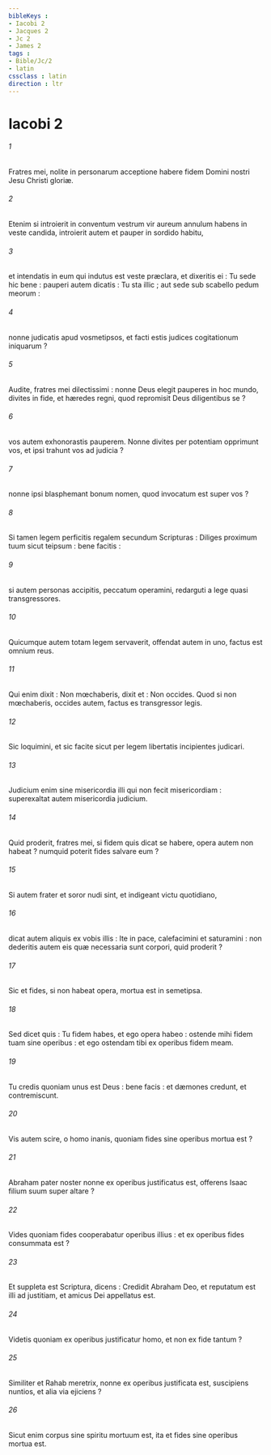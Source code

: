 ```yaml
---
bibleKeys : 
- Iacobi 2
- Jacques 2
- Jc 2
- James 2
tags : 
- Bible/Jc/2
- latin
cssclass : latin
direction : ltr
---
```


# Iacobi 2

###### 1
Fratres mei, nolite in personarum acceptione habere fidem Domini nostri Jesu Christi gloriæ.
###### 2
Etenim si introierit in conventum vestrum vir aureum annulum habens in veste candida, introierit autem et pauper in sordido habitu,
###### 3
et intendatis in eum qui indutus est veste præclara, et dixeritis ei : Tu sede hic bene : pauperi autem dicatis : Tu sta illic ; aut sede sub scabello pedum meorum :
###### 4
nonne judicatis apud vosmetipsos, et facti estis judices cogitationum iniquarum ?
###### 5
Audite, fratres mei dilectissimi : nonne Deus elegit pauperes in hoc mundo, divites in fide, et hæredes regni, quod repromisit Deus diligentibus se ?
###### 6
vos autem exhonorastis pauperem. Nonne divites per potentiam opprimunt vos, et ipsi trahunt vos ad judicia ?
###### 7
nonne ipsi blasphemant bonum nomen, quod invocatum est super vos ?
###### 8
Si tamen legem perficitis regalem secundum Scripturas : Diliges proximum tuum sicut teipsum : bene facitis :
###### 9
si autem personas accipitis, peccatum operamini, redarguti a lege quasi transgressores.
###### 10
Quicumque autem totam legem servaverit, offendat autem in uno, factus est omnium reus.
###### 11
Qui enim dixit : Non mœchaberis, dixit et : Non occides. Quod si non mœchaberis, occides autem, factus es transgressor legis.
###### 12
Sic loquimini, et sic facite sicut per legem libertatis incipientes judicari.
###### 13
Judicium enim sine misericordia illi qui non fecit misericordiam : superexaltat autem misericordia judicium.
###### 14
Quid proderit, fratres mei, si fidem quis dicat se habere, opera autem non habeat ? numquid poterit fides salvare eum ?
###### 15
Si autem frater et soror nudi sint, et indigeant victu quotidiano,
###### 16
dicat autem aliquis ex vobis illis : Ite in pace, calefacimini et saturamini : non dederitis autem eis quæ necessaria sunt corpori, quid proderit ?
###### 17
Sic et fides, si non habeat opera, mortua est in semetipsa.
###### 18
Sed dicet quis : Tu fidem habes, et ego opera habeo : ostende mihi fidem tuam sine operibus : et ego ostendam tibi ex operibus fidem meam.
###### 19
Tu credis quoniam unus est Deus : bene facis : et dæmones credunt, et contremiscunt.
###### 20
Vis autem scire, o homo inanis, quoniam fides sine operibus mortua est ?
###### 21
Abraham pater noster nonne ex operibus justificatus est, offerens Isaac filium suum super altare ?
###### 22
Vides quoniam fides cooperabatur operibus illius : et ex operibus fides consummata est ?
###### 23
Et suppleta est Scriptura, dicens : Credidit Abraham Deo, et reputatum est illi ad justitiam, et amicus Dei appellatus est.
###### 24
Videtis quoniam ex operibus justificatur homo, et non ex fide tantum ?
###### 25
Similiter et Rahab meretrix, nonne ex operibus justificata est, suscipiens nuntios, et alia via ejiciens ?
###### 26
Sicut enim corpus sine spiritu mortuum est, ita et fides sine operibus mortua est.

